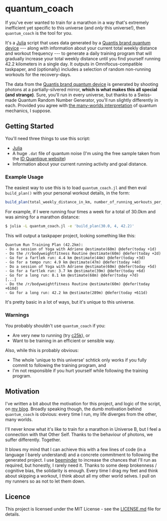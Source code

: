 # quantum_coach

If you've ever wanted to train for a marathon in a way that's extremely inefficient yet specific to this universe (and *only* this universe!), then `quantum_coach` is the tool for you.

It's a [Julia](https://julialang.org/) script that uses data generated by a [Quantis brand quantum device](https://www.idquantique.com/resource-library/random-number-generation/) --- along with information about your current total weekly distance and workout frequency --- to generate a daily training program that will gradually increase your total weekly distance until you find yourself running 42.2 kilometers in a single day. It outputs in Omnifocus-compatible taskpaper, and (optionally) includes a selection of random non-running workouts for the recovery-days.

The data from the [Quantis brand quantum device](https://www.idquantique.com/resource-library/random-number-generation/) is generated by shooting photons at a partially-silvered mirror, **which is what makes this all special (and strange)**. Sure, you'll run in every universe, but thanks to a Swiss-made Quantum Random Number Generator, you'll run slightly differently in each. Provided you agree with [the many-worlds interpretation](https://en.m.wikipedia.org/wiki/Many-worlds_interpretation) of quantum mechanics, I suppose.

## Getting Started
You'll need three things to use this script:
- [Julia](https://julialang.org/)
- A huge `.dat` file of quantum noise (I'm using the free sample taken from the [ID Quantique website](https://www.idquantique.com/resource-library/random-number-generation/))
- Information about your current running activity and goal distance.

### Example Usage
The easiest way to use this is to load `quantum_coach.jl` and then eval `build_plan()` with your personal workout details, in the form:

```julia
build_plan(total_weekly_distance_in_km, number_of_running_workouts_per_week, goal_distance)
```

For example, if I were running four times a week for a total of 30.0km and was aiming for a marathon distance:

```bash
$ julia -L quantum_coach.jl -e 'build_plan(30.0, 4, 42.2)'
```

This will output a taskpaper project, looking something like this:

```
Quantum Run Training Plan (42.2km):
- Do a session of Yoga with Adriene @estimate(60m) @defer(today +1d)
- Do the /r/bodyweightfitness Routine @estimate(60m) @defer(today +2d)
- Go for a fartlek run: 4.4 km @estimate(44m) @defer(today +3d)
- Go for a tempo run: 4.9 km @estimate(47m) @defer(today +4d)
- Do a session of Yoga with Adriene @estimate(60m) @defer(today +5d)
- Go for a fartlek run: 3.7 km @estimate(39m) @defer(today +6d)
- Go for a long run: 8.1 km @estimate(68m) @defer(today +7d)
[...]
- Do the /r/bodyweightfitness Routine @estimate(60m) @defer(today +610d)
- Go for a long run: 42.2 km @estimate(289m) @defer(today +611d)
```

It's pretty basic in a lot of ways, but it's unique to this universe.

### Warnings
You probably shouldn't use `quantum_coach` if you:
- Are very new to running (try [c25k](http://www.c25k.com/)), or
- Want to be training in an efficient or sensible way.

Also, while this is probably obvious:
- The whole 'unique to this universe' schtick only works if you fully commit to following the training program, and
- I'm not responsible if you hurt yourself while following the training program.

## Motivation
I've written a bit about the motivation for this project, and logic of the script, on [my blog](https://zgcuth.me/quantum-run). Broadly speaking though, the dumb motivation behind `quantum_coach` is obvious: every time I run, my life diverges from the other, many worlds.

I'll never know what it's like to train for a marathon in Universe B, but I feel a connection with that Other Self. Thanks to the behaviour of photons, we suffer differently. Together.

It blows my mind that I can achieve this with a few lines of code (in a language I barely understand) and a concrete commitment to following the generated project. I use [beeminder](https://www.beeminder.com/) to increase the chances that I'll run as required, but honestly, I rarely need it. Thanks to some deep brokenness / cognitive bias, the solidarity is enough. Every time I drag my feet and think about skipping a workout, I think about all my other world selves. I pull on my runners so as not to let them down.

## Licence
This project is licensed under the MIT License - see the [LICENSE.md](LICENSE.md) file for details.